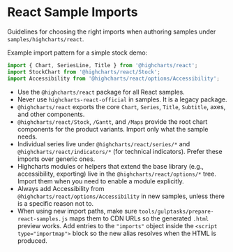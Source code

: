 # React Sample Imports

Guidelines for choosing the right imports when authoring samples under `samples/highcharts/react`.

Example import pattern for a simple stock demo:

```js
import { Chart, SeriesLine, Title } from '@highcharts/react';
import StockChart from '@highcharts/react/Stock';
import Accessibility from '@highcharts/react/options/Accessibility';
```

- Use the `@highcharts/react` package for all React samples.
- Never use `highcharts-react-official` in samples. It is a legacy package.
- `@highcharts/react` exports the core `Chart`, `Series`, `Title`, `Subtitle`, axes, and other components.
- `@highcharts/react/Stock`, `/Gantt`, and `/Maps` provide the root chart components for the product variants. Import only what the sample needs.
- Individual series live under `@highcharts/react/series/*` and `@highcharts/react/indicators/*` (for technical indicators). Prefer these imports over generic ones.
- Highcharts modules or helpers that extend the base library (e.g., accessibility, exporting) live in the `@highcharts/react/options/*` tree. Import them when you need to enable a module explicitly.
- Always add Accessibility from `@highcharts/react/options/Accessibility` in new samples, unless there is a specific reason not to.
- When using new import paths, make sure `tools/gulptasks/prepare-react-samples.js` maps them to CDN URLs so the generated `.html` preview works. Add entries to the `"imports"` object inside the `<script type="importmap">` block so the new alias resolves when the HTML is produced.
